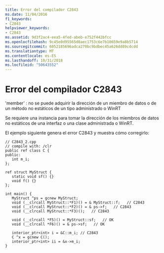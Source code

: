 ```yaml
---
title: Error del compilador C2843
ms.date: 11/04/2016
f1_keywords:
- C2843
helpviewer_keywords:
- C2843
ms.assetid: 9d3f2ac4-eea5-4fed-abeb-e752f442bfcc
ms.openlocfilehash: 9c45e0d95565d0aec1753c6e7b10659e9a8b5714
ms.sourcegitcommit: 6052185696adca270bc9bdbec45a626dd89cdcdd
ms.translationtype: MT
ms.contentlocale: es-ES
ms.lasthandoff: 10/31/2018
ms.locfileid: "50643552"
---
```

# <a name="compiler-error-c2843"></a>Error del compilador C2843

'member' : no se puede adquirir la dirección de un miembro de datos o de un método no estáticos de un tipo administrado o WinRT

Se requiere una instancia para tomar la dirección de los miembros de datos no estáticos de una interfaz o una clase administrada o WinRT.

El ejemplo siguiente genera el error C2843 y muestra cómo corregirlo:

```
// C2843_2.cpp
// compile with: /clr
public ref class C {
public:
   int m_i;
};

ref struct MyStruct {
   static void sf() {}
   void f() {}
};

int main() {
   MyStruct ^ps = gcnew MyStruct;
   void (__clrcall MyStruct::*F1)() = & MyStruct::f;   // C2843
   void (__clrcall MyStruct::*F2)() = & ps->f;   // C2843
   void (__clrcall MyStruct::*F3)();   // C2843

   void (__clrcall *F5)() = MyStruct::sf;   // OK
   void (__clrcall *F6)() = & ps->sf;   // OK

   interior_ptr<int> i = &C::m_i; // C2843
   C ^x = gcnew C();
   interior_ptr<int> ii = &x->m_i;
}
```
